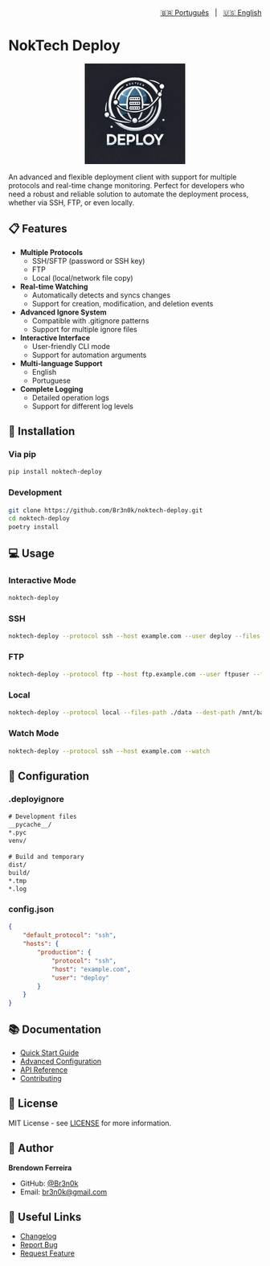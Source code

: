 <div align="right">
    <a href="README.md">🇧🇷 Português</a> &nbsp;&nbsp;|&nbsp;&nbsp;
    <a href="README_en.md">🇺🇸 English</a>
</div>

# NokTech Deploy

<p align="center">
  <img src="src/assets/logo.webp" alt="NokTech Deploy Logo" width="200"/>
</p>

An advanced and flexible deployment client with support for multiple protocols and real-time change monitoring.
Perfect for developers who need a robust and reliable solution to automate the deployment process,
whether via SSH, FTP, or even locally.

## 📋 Features

- **Multiple Protocols**
  - SSH/SFTP (password or SSH key)
  - FTP
  - Local (local/network file copy)
- **Real-time Watching**
  - Automatically detects and syncs changes
  - Support for creation, modification, and deletion events
- **Advanced Ignore System**
  - Compatible with .gitignore patterns
  - Support for multiple ignore files
- **Interactive Interface**
  - User-friendly CLI mode
  - Support for automation arguments
- **Multi-language Support**
  - English
  - Portuguese
- **Complete Logging**
  - Detailed operation logs
  - Support for different log levels

## 🚀 Installation

### Via pip
```bash
pip install noktech-deploy
```

### Development
```bash
git clone https://github.com/Br3n0k/noktech-deploy.git
cd noktech-deploy
poetry install
```

## 💻 Usage

### Interactive Mode
```bash
noktech-deploy
```

### SSH
```bash
noktech-deploy --protocol ssh --host example.com --user deploy --files-path ./dist --dest-path /var/www/app
```

### FTP
```bash
noktech-deploy --protocol ftp --host ftp.example.com --user ftpuser --files-path ./site --dest-path /public_html
```

### Local
```bash
noktech-deploy --protocol local --files-path ./data --dest-path /mnt/backup
```

### Watch Mode
```bash
noktech-deploy --protocol ssh --host example.com --watch
```

## 📝 Configuration

### .deployignore
```plaintext
# Development files
__pycache__/
*.pyc
venv/

# Build and temporary
dist/
build/
*.tmp
*.log
```

### config.json
```json
{
    "default_protocol": "ssh",
    "hosts": {
        "production": {
            "protocol": "ssh",
            "host": "example.com",
            "user": "deploy"
        }
    }
}
```

## 📚 Documentation

- [Quick Start Guide](docs/quickstart.md)
- [Advanced Configuration](docs/configuration.md)
- [API Reference](docs/api.md)
- [Contributing](docs/contributing.md)

## 📄 License

MIT License - see [LICENSE](LICENSE) for more information.

## 👤 Author

**Brendown Ferreira**
- GitHub: [@Br3n0k](https://github.com/Br3n0k)
- Email: br3n0k@gmail.com

## 🔗 Useful Links

- [Changelog](CHANGELOG.md)
- [Report Bug](https://github.com/Br3n0k/noktech-deploy/issues)
- [Request Feature](https://github.com/Br3n0k/noktech-deploy/issues) 